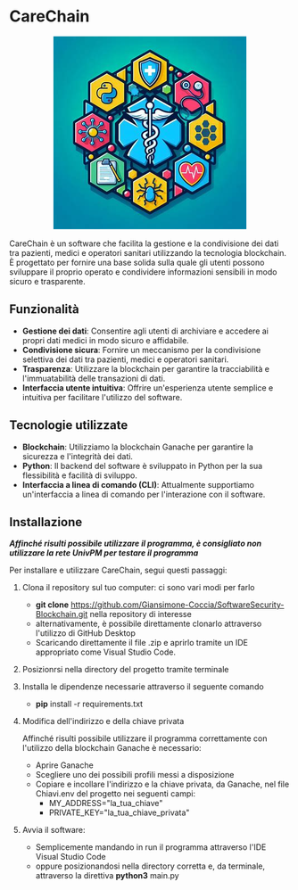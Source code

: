 # CareChain

<p align="center">
  <img src="Logo-progetto.jpg">
</p>


CareChain è un software che facilita la gestione e la condivisione dei dati tra pazienti, medici e operatori sanitari utilizzando la tecnologia blockchain. È progettato per fornire una base solida sulla quale gli utenti possono sviluppare il proprio operato e condividere informazioni sensibili in modo sicuro e trasparente.

## Funzionalità

- **Gestione dei dati**: Consentire agli utenti di archiviare e accedere ai propri dati medici in modo sicuro e affidabile.
- **Condivisione sicura**: Fornire un meccanismo per la condivisione selettiva dei dati tra pazienti, medici e operatori sanitari.
- **Trasparenza**: Utilizzare la blockchain per garantire la tracciabilità e l'immuatabilità delle transazioni di dati.
- **Interfaccia utente intuitiva**: Offrire un'esperienza utente semplice e intuitiva per facilitare l'utilizzo del software.

## Tecnologie utilizzate

- **Blockchain**: Utilizziamo la blockchain Ganache per garantire la sicurezza e l'integrità dei dati.
- **Python**: Il backend del software è sviluppato in Python per la sua flessibilità e facilità di sviluppo.
- **Interfaccia a linea di comando (CLI)**: Attualmente supportiamo un'interfaccia a linea di comando per l'interazione con il software.

## Installazione

***Affinché risulti possibile utilizzare il programma, è consigliato non utilizzare la rete UnivPM per testare il programma***

Per installare e utilizzare CareChain, segui questi passaggi:

1. Clona il repository sul tuo computer: ci sono vari modi per farlo
   - **git clone** https://github.com/Giansimone-Coccia/SoftwareSecurity-Blockchain.git nella repository di interesse
   - alternativamente, è possibile direttamente clonarlo attraverso l'utilizzo di GitHub Desktop
   - Scaricando direttamente il file .zip e aprirlo tramite un IDE appropriato come Visual Studio Code.

2. Posizionrsi nella directory del progetto tramite terminale

3. Installa le dipendenze necessarie attraverso il seguente comando
   
   - **pip** install -r requirements.txt
4. Modifica dell'indirizzo e della chiave privata

   Affinché risulti possibile utilizzare il programma correttamente con l'utilizzo della blockchain Ganache è necessario:
   - Aprire Ganache
   - Scegliere uno dei possibili profili messi a disposizione
   - Copiare e incollare l'indirizzo e la chiave privata, da Ganache, nel file Chiavi.env del progetto nei seguenti campi:
      - MY_ADDRESS="la_tua_chiave"
      - PRIVATE_KEY="la_tua_chiave_privata"
5. Avvia il software:
   - Semplicemente mandando in run il programma attraverso l'IDE Visual Studio Code
   - oppure posizionandosi nella directory corretta e, da terminale, attraverso la direttiva **python3** main.py

